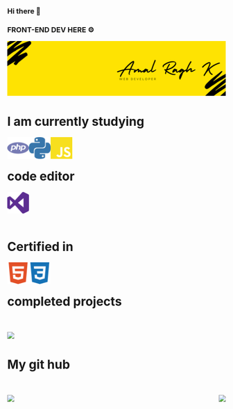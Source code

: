 ### Hi there 👋
### FRONT-END DEV HERE ⚙️
<!--

-->
 
<img src="https://raw.githubusercontent.com/AmalRaghk/AmalRaghk/master/resources/banner.png " />
<h1> I am currently studying</h1>

<img align ="left" src="https://raw.githubusercontent.com/AmalRaghk/AmalRaghk/master/resources/php.svg" height="50" width="50" /><img  align="left" src="https://raw.githubusercontent.com/AmalRaghk/AmalRaghk/master/resources/python.svg" height="50" width="50" />

<img align ="left" src="https://raw.githubusercontent.com/AmalRaghk/AmalRaghk/master/resources/js.svg" height="50" width="50" /><br><br>
<h1>code editor</h1>
<img src="https://raw.githubusercontent.com/AmalRaghk/AmalRaghk/master/resources/visualstudio.svg"height="50" width="50" /><br><br>
<h1>Certified in</h1>
<img align ="left" src="https://raw.githubusercontent.com/AmalRaghk/AmalRaghk/master/resources/html5.svg" height="50" width="50" />
<img align ="left" src="https://raw.githubusercontent.com/AmalRaghk/AmalRaghk/master/resources/css3.svg" height="50" width="50" /><br><br>
<h1> completed projects </h1><br><br>
<a href="https://top.gg/bot/872369977951399986">
<img src="https://top.gg/api/widget/872369977951399986.svg">
</a>
<h1>My git hub</h1> 
<br><br>
<img align="right" src="https://github-readme-stats.vercel.app/api/top-langs/?username=AmalRaghk&theme=dark" />
<img src="https://github-readme-stats.vercel.app/api/?username=AmalRaghk&show_icons=true&theme=dark" />
